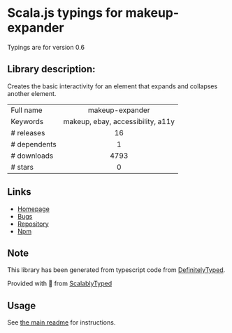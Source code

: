 
# Scala.js typings for makeup-expander

Typings are for version 0.6

## Library description:
Creates the basic interactivity for an element that expands and collapses another element.

|                    |                 |
| ------------------ | :-------------: |
| Full name          | makeup-expander |
| Keywords           | makeup, ebay, accessibility, a11y |
| # releases         | 16 |
| # dependents       | 1 |
| # downloads        | 4793 |
| # stars            | 0 |

## Links
- [Homepage](https://github.com/makeup/makeup-js#readme)
- [Bugs](https://github.com/makeup/makeup-js/issues)
- [Repository](https://github.com/makeup/makeup-js)
- [Npm](https://www.npmjs.com/package/makeup-expander)
    


## Note
This library has been generated from typescript code from [DefinitelyTyped](https://definitelytyped.org).

Provided with :purple_heart: from [ScalablyTyped](https://github.com/oyvindberg/ScalablyTyped)

## Usage
See [the main readme](../../readme.md) for instructions.



